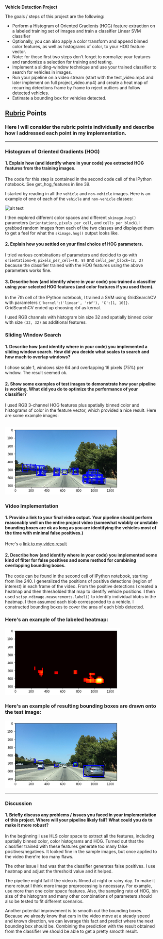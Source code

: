 **Vehicle Detection Project**

The goals / steps of this project are the following:

* Perform a Histogram of Oriented Gradients (HOG) feature extraction on a labeled training set of images and train a classifier Linear SVM classifier
* Optionally, you can also apply a color transform and append binned color features, as well as histograms of color, to your HOG feature vector. 
* Note: for those first two steps don't forget to normalize your features and randomize a selection for training and testing.
* Implement a sliding-window technique and use your trained classifier to search for vehicles in images.
* Run your pipeline on a video stream (start with the test_video.mp4 and later implement on full project_video.mp4) and create a heat map of recurring detections frame by frame to reject outliers and follow detected vehicles.
* Estimate a bounding box for vehicles detected.

[//]: # (Image References)
[image1]: ./examples/car_not_car.png
[image2]: ./examples/sliding_windows.png
[image3]: ./examples/heatmap_example.png
[image4]: ./examples/output.png

## [Rubric](https://review.udacity.com/#!/rubrics/513/view) Points
### Here I will consider the rubric points individually and describe how I addressed each point in my implementation.  

---

### Histogram of Oriented Gradients (HOG)

#### 1. Explain how (and identify where in your code) you extracted HOG features from the training images.

The code for this step is contained in the second code cell of the IPython notebook. See get_hog_features in line 39.

I started by reading in all the `vehicle` and `non-vehicle` images.  Here is an example of one of each of the `vehicle` and `non-vehicle` classes:

![alt text][image1]

I then explored different color spaces and different `skimage.hog()` parameters (`orientations`, `pixels_per_cell`, and `cells_per_block`).  I grabbed random images from each of the two classes and displayed them to get a feel for what the `skimage.hog()` output looks like.


#### 2. Explain how you settled on your final choice of HOG parameters.

I tried various combinations of parameters and decided to go with `orientations=9`, `pixels_per_cell=(8, 8)` and `cells_per_block=(2, 2)` because the classifier trained with the HOG features using the above parameters works fine.

#### 3. Describe how (and identify where in your code) you trained a classifier using your selected HOG features (and color features if you used them).

In the 7th cell of the IPython notebook, I trained a SVM using GridSearchCV with parameters `{'kernel':('linear', 'rbf'), 'C':[1, 10]}`. GridSearchCV ended up choosing rbf as kernal.

I used RGB channels with histogram bin size 32 and spatially binned color with size `(32, 32)` as additional features.

### Sliding Window Search

#### 1. Describe how (and identify where in your code) you implemented a sliding window search.  How did you decide what scales to search and how much to overlap windows?

I chose scale 1, windows size 64 and overlapping 16 pixels (75%) per window. The result seemed ok.

#### 2. Show some examples of test images to demonstrate how your pipeline is working.  What did you do to optimize the performance of your classifier?

I used RGB 3-channel HOG features plus spatially binned color and histograms of color in the feature vector, which provided a nice result.  Here are some example images:

![alt text][image2]
---

### Video Implementation

#### 1. Provide a link to your final video output.  Your pipeline should perform reasonably well on the entire project video (somewhat wobbly or unstable bounding boxes are ok as long as you are identifying the vehicles most of the time with minimal false positives.)
Here's a [link to my video result](./video_output/vehicle_detection.mp4)


#### 2. Describe how (and identify where in your code) you implemented some kind of filter for false positives and some method for combining overlapping bounding boxes.

The code can be found in the second cell of IPython notebook, starting from line 240. I generalized the positions of positive detections (region of interest) in each frame of the video. From the positive detections I created a heatmap and then thresholded that map to identify vehicle positions.  I then used `scipy.ndimage.measurements.label()` to identify individual blobs in the heatmap.  I then assumed each blob corresponded to a vehicle.  I constructed bounding boxes to cover the area of each blob detected.

### Here's an example of the labeled heatmap:
![alt text][image3]

### Here's an example of resulting bounding boxes are drawn onto the test image:
![alt text][image4]



---

### Discussion

#### 1. Briefly discuss any problems / issues you faced in your implementation of this project.  Where will your pipeline likely fail?  What could you do to make it more robust?

In the beginning I use HLS color space to extract all the features, including spatially binned color, color histograms and HOG. Turned out that the classifier trained with these features generate too many false positives/negatives. It looked fine in the sample images, but once applied to the video there're too many flaws.

The other issue I had was that the classifier generates false positives. I use heatmap and adjust the threshold value and it helped.

The pipeline might fail if the video is filmed at night or rainy day. To make it more robust I think more image preprocessing is necessary. For example, use more than one color space features. Also, the sampling rate of HOG, bin size of the histogram and many other combinations of parameters should also be tested to fit different scenarios.

Another potential improvement is to smooth out the bounding boxes. Because we already know that cars in the video move at a steady speed and known direction, we can leverage this fact and predict where the next bounding box should be. Combining the prediction with the result obtained from the classifier we should be able to get a pretty smooth result.

